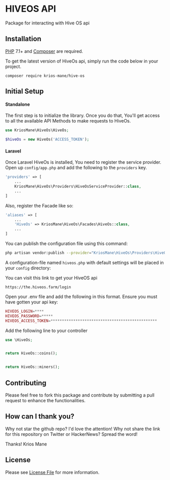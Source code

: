 # HIVEOS API
Package for interacting with Hive OS api

## Installation

[PHP](https://php.net) 7.1+ and [Composer](https://getcomposer.org) are required.

To get the latest version of HiveOs api, simply run the code below in your project.

```
composer require krios-mane/hive-os
```
## Initial Setup

#### Standalone 
The first​ step is to initialize the library. Once you do that, You'll get access to all the available API Methods to make requests to HiveOs.
```php
use KriosMane\HiveOs\HiveOs;

$hiveOs = new HiveOs('ACCESS_TOKEN');

```
#### Laravel
Once Laravel HiveOs is installed, You need to register the service provider. Open up `config/app.php` and add the following to the `providers` key.

```php
'providers' => [
    ...
    KriosMane\HiveOs\Providers\HiveOsServiceProvider::class,
    ...
]
```

Also, register the Facade like so:

```php
'aliases' => [
    ...
    'HiveOs' => KriosMane\HiveOs\Facades\HiveOs::class,
    ...
]
```
You can publish the configuration file using this command:

```bash
php artisan vendor:publish --provider="KriosMane\HiveOs\Providers\HiveOsServiceProvider"
```

A configuration-file named `hiveos.php` with default settings will be placed in your `config` directory:

You can visit this link to get your HiveOS api

```
https://the.hiveos.farm/login
```

Open your .env file and add the following in this format. Ensure you must have gotten your api key:

```php
HIVEOS_LOGIN=****
HIVEOS_PASSWORD=*****
HIVEOS_ACCESS_TOKEN=***********************************************
```

Add the following line to your controller

```php
use \HiveOs;


return HiveOs::coins();


return HiveOs::miners();

```

## Contributing

Please feel free to fork this package and contribute by submitting a pull request to enhance the functionalities.

## How can I thank you?

Why not star the github repo? I'd love the attention! Why not share the link for this repository on Twitter or HackerNews? Spread the word!


Thanks!
Krios Mane

## License

Please see [License File](LICENSE.md) for more information.

